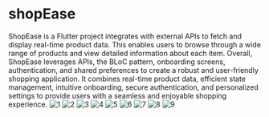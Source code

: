 # shopEase
ShopEase is a Flutter project  integrates with external APIs to fetch and display real-time product data. This enables users to browse through a wide range of products and view detailed information about each item. 
Overall, ShopEase leverages APIs, the BLoC pattern, onboarding screens, authentication, and shared preferences to create a robust and user-friendly shopping application. It combines real-time product data, efficient state management, intuitive onboarding, secure authentication, and personalized settings to provide users with a seamless and enjoyable shopping experience.
![1](https://github.com/Alyaatalaat28/ShopEase/assets/78979377/228b3b71-d871-44fc-8a06-1ce579ce1bc9)
![2](https://github.com/Alyaatalaat28/ShopEase/assets/78979377/ed2056ca-c263-4520-bf1a-ba44d528fd38)
![3](https://github.com/Alyaatalaat28/ShopEase/assets/78979377/f6efe140-5464-4d26-bba5-1904ccbbbdaf)
![4](https://github.com/Alyaatalaat28/ShopEase/assets/78979377/a2383eb5-3779-4aa4-8f5a-22ad193bd639)
![5](https://github.com/Alyaatalaat28/ShopEase/assets/78979377/5a4a2b49-1dc9-4c93-8c3a-045098760a60)
![6](https://github.com/Alyaatalaat28/ShopEase/assets/78979377/ccc12e9c-6178-4b8e-a5b7-dbe0c0d87998)
![7](https://github.com/Alyaatalaat28/ShopEase/assets/78979377/3d331b59-9f6e-4c9b-970a-b212c45fbf95)
![8](https://github.com/Alyaatalaat28/ShopEase/assets/78979377/df9540a9-d892-4a26-a769-8969853eb195)
![9](https://github.com/Alyaatalaat28/ShopEase/assets/78979377/ddb31e00-c1b5-49ba-8d67-bbecac394b3e)
